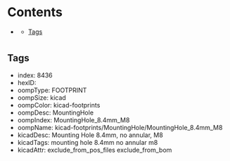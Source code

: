 



Contents
========

* [](#)
	* [Tags](#tags)

# 

## Tags

- index: 8436
- hexID: 
- oompType: FOOTPRINT
- oompSize: kicad
- oompColor: kicad-footprints
- oompDesc: MountingHole
- oompIndex: MountingHole_8.4mm_M8
- oompName: kicad-footprints/MountingHole/MountingHole_8.4mm_M8
- kicadDesc: Mounting Hole 8.4mm, no annular, M8
- kicadTags: mounting hole 8.4mm no annular m8
- kicadAttr: exclude_from_pos_files exclude_from_bom
